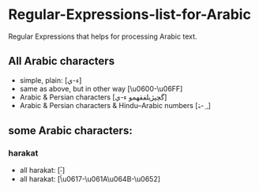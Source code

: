 # Regular-Expressions-list-for-Arabic
Regular Expressions that helps for processing Arabic text.

## All Arabic characters
* simple, plain: [ء-ي]  
* same as above, but in other way [\u0600-\u06FF]  
* Arabic & Persian characters [گچپژیلفقهمو ء-ي]  
* Arabic & Persian characters & Hindu–Arabic numbers [؀-ۿ]  

## some Arabic characters:
### harakat
* all harakat: [ؐ-ًؚٟ]  
* all harakat: [\u0617-\u061A\u064B-\u0652]

